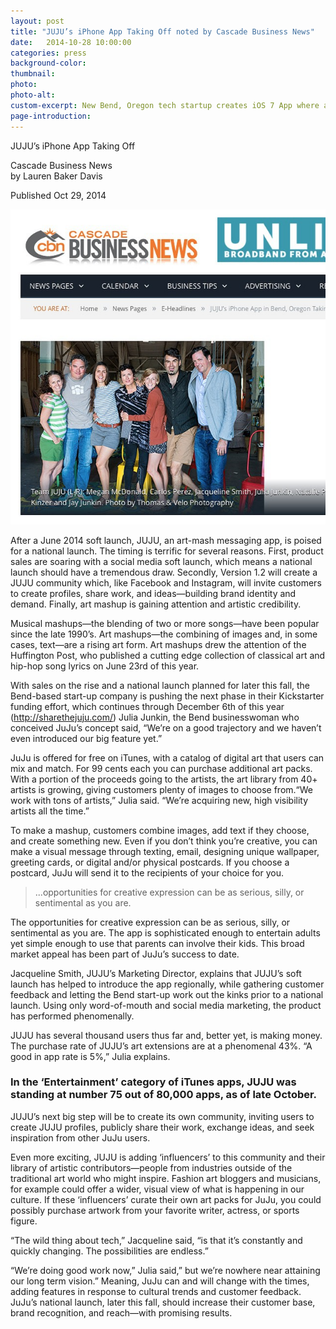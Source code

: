 ```yaml
---
layout: post
title: "JUJU’s iPhone App Taking Off noted by Cascade Business News"
date:   2014-10-28 10:00:00
categories: press
background-color:
thumbnail:
photo:
photo-alt:
custom-excerpt: New Bend, Oregon tech startup creates iOS 7 App where a picture is worth a thousand words
page-introduction:
---
```

JUJU’s iPhone App Taking Off<br>

Cascade Business News<br>
by Lauren Baker Davis<br>

<p class="small">Published Oct 29, 2014</p>

![JUJU’s iPhone App Taking Off](/images/blog/jujus-iphone-app-taking-off.jpg)

After a June 2014 soft launch, JUJU, an art-mash messaging app, is poised for a national launch. The timing is terrific for several reasons. First, product sales are soaring with a social media soft launch, which means a national launch should have a tremendous draw. Secondly, Version 1.2 will create a JUJU community which, like Facebook and Instagram, will invite customers to create profiles, share work, and ideas—building brand identity and demand. Finally, art mashup is gaining attention and artistic credibility.

Musical mashups—the blending of two or more songs—have been popular since the late 1990’s. Art mashups—the combining of images and, in some cases, text—are a rising art form. Art mashups drew the attention of the Huffington Post, who published a cutting edge collection of classical art and hip-hop song lyrics on June 23rd of this year.

With sales on the rise and a national launch planned for later this fall, the Bend-based start-up company is pushing the next phase in their Kickstarter funding effort, which continues through December 6th of this year (http://sharethejuju.com/)  Julia Junkin, the Bend businesswoman who conceived JuJu’s concept said, “We’re on a good trajectory and we haven’t even introduced our big feature yet.”

JuJu is offered for free on iTunes, with a catalog of digital art that users can mix and match. For 99 cents each you can purchase additional art packs. With a portion of the proceeds going to the artists, the  art library from 40+ artists is growing, giving customers plenty of images to choose from.“We work with tons of artists,” Julia said. “We’re acquiring new, high visibility artists all the time.”

To make a mashup, customers combine images, add text if they choose, and create something new. Even if you don’t think you’re creative, you can make a visual message through texting, email, designing unique wallpaper, greeting cards, or digital and/or physical postcards. If you choose a postcard, JuJu will send it to the recipients of your choice for you.

<blockquote class="pullquote">...opportunities for creative expression can be as serious, silly, or sentimental as you are.</blockquote>

The opportunities for creative expression can be as serious, silly, or sentimental as you are. The app is sophisticated enough to entertain adults yet simple enough to use that parents can involve their kids. This broad market appeal has been part of JuJu’s success to date.

Jacqueline Smith, JUJU’s Marketing Director, explains that JUJU’s soft launch has helped to introduce the app regionally, while gathering customer feedback and letting the Bend start-up work out the kinks prior to a national launch. Using only word-of-mouth and social media marketing, the product has performed phenomenally.

JUJU has several thousand users thus far and, better yet, is making money. The purchase rate of JUJU’s art extensions are at a phenomenal 43%. “A good in app rate is 5%,” Julia explains.

<h3>In the ‘Entertainment’ category of iTunes apps, JUJU was standing at number 75 out of 80,000 apps, as of late October.</h3>

JUJU’s next big step will be to create its own community, inviting users to create JUJU profiles, publicly share their work, exchange ideas, and seek inspiration from other JuJu users.

Even more exciting, JUJU is adding ‘influencers’ to this community and their library of artistic contributors—people from industries outside of the traditional art world who might inspire. Fashion art bloggers and musicians, for example could offer a wider, visual view of what is happening in our culture. If these ‘influencers’ curate their own art packs for JuJu, you could possibly purchase artwork from your favorite writer, actress, or sports figure.

“The wild thing about tech,” Jacqueline said, “is that it’s constantly and quickly changing. The possibilities are endless.”

“We’re doing good work now,” Julia said,” but we’re nowhere near attaining our long term vision.” Meaning, JuJu can and will change with the times, adding features in response to cultural trends and customer feedback. JuJu’s national launch, later this fall, should increase their customer base, brand recognition, and reach—with promising results.
